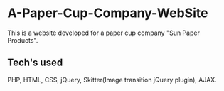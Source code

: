 A-Paper-Cup-Company-WebSite
===========================
This is a website developed for a paper cup company "Sun Paper Products".

Tech's used
-----------
PHP,
HTML,
CSS,
jQuery,
Skitter(Image transition jQuery plugin),
AJAX.
